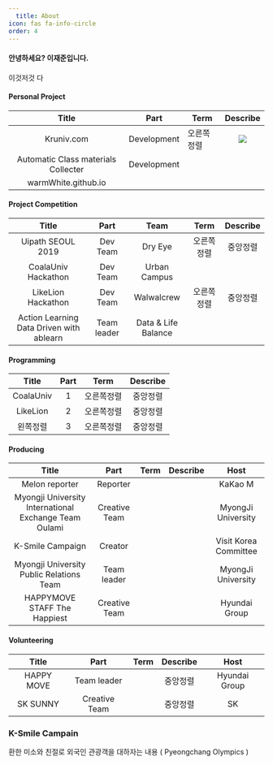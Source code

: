 ```yaml
---
  title: About
icon: fas fa-info-circle
order: 4
---
```


#### 안녕하세요? 이재준입니다.

이것저것 다

#### Personal Project

|                Title                |    Part     | Term       | Describe |
| :---------------------------------: | :---------: | ---------- | :------: |
|             Kruniv.com              | Development | 오른쪽정렬 | <a href src="www.naver.com"><img src="https://img.shields.io/badge/GitHub-181717?style=plastic&logo=Github&logoColor=white"/></a> |
| Automatic Class materials Collecter | Development |            |          |
|         warmWhite.github.io         |             |            |          |

#### Project Competition

|Title|Part|Team|Term|Describe|
|:---:|:---:|:---:|:---:|:-----:|
|Uipath SEOUL 2019|Dev Team|Dry Eye|오른쪽정렬|중앙정렬|
|           CoalaUniv Hackathon            |  Dev Team   |    Urban Campus     |            |          |
|LikeLion Hackathon|Dev Team|Walwalcrew|오른쪽정렬|중앙정렬|
|Action Learning Data Driven with ablearn|Team leader|Data & Life Balance|||

#### Programming

|Title|Part|Term|Describe|
|:---:|:---:|:---:|:---:|
|CoalaUniv|1|오른쪽정렬|중앙정렬|
|LikeLion|2|오른쪽정렬|중앙정렬|
|왼쪽정렬|3|오른쪽정렬|중앙정렬|

#### Producing

|Title|Part|Term|Describe|Host|
|:---:|:---:|:---:|:---:|:---:|
|Melon reporter|Reporter|||KaKao M|
| Myongji University International Exchange Team Oulami | Creative Team |      |  |  MyongJi University   |
|                   K-Smile Campaign                    | Creator |  |          | Visit Korea Committee |
|Myongji University Public Relations Team|  Team leader  |      ||MyongJi University|
|HAPPYMOVE STAFF The Happiest|Creative Team|||Hyundai Group|

#### Volunteering

|Title|Part|Term|Describe|Host|
|:---:|:---:|:---:|:---:|:---:|
| HAPPY MOVE |Team leader||중앙정렬|Hyundai Group|
|  SK SUNNY  | Creative Team ||중앙정렬|SK|



### K-Smile Campain

환한 미소와 친절로 외국인 관광객을 대하자는 내용 ( Pyeongchang Olympics )
